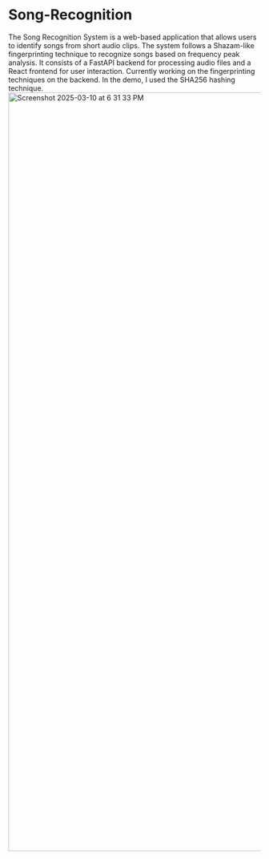 # Song-Recognition
The Song Recognition System is a web-based application that allows users to identify songs from short audio clips. The system follows a Shazam-like fingerprinting technique to recognize songs based on frequency peak analysis. It consists of a FastAPI backend for processing audio files and a React frontend for user interaction.
Currently working on the fingerprinting techniques on the backend. In the demo, I used the SHA256 hashing technique.
<img width="1512" alt="Screenshot 2025-03-10 at 6 31 33 PM" src="https://github.com/user-attachments/assets/54055d98-9ae2-4f6c-b78e-345c7e4e24ac" />

